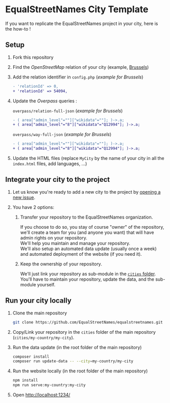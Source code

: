 # EqualStreetNames City Template

If you want to replicate the EqualStreetNames project in your city, here is the how-to !

## Setup

1. Fork this repository

1. Find the *OpenStreetMap* relation of your city (example, [Brussels](https://www.openstreetmap.org/relation/54094))

1. Add the relation identifier in `config.php` (*example for Brussels*)

    ```diff
    - 'relationId' => 0,
    + 'relationId' => 54094,
    ```

1. Update the *Overpass* queries :

    `overpass/relation-full-json` (*example for Brussels*)

    ```diff
    - ( area["admin_level"=""]["wikidata"=""]; )->.a;
    + ( area["admin_level"="8"]["wikidata"="Q12994"]; )->.a;
    ```

    `overpass/way-full-json` (*example for Brussels*)

    ```diff
    - ( area["admin_level"=""]["wikidata"=""]; )->.a;
    + ( area["admin_level"="8"]["wikidata"="Q12994"]; )->.a;
    ```

1. Update the HTML files (replace `MyCity` by the name of your city in all the `index.html` files, add languages, ...)

## Integrate your city to the project

1. Let us know you're ready to add a new city to the project by [opening a new issue](https://github.com/EqualStreetNames/equalstreetnames/issues).

1. You have 2 options:

    1. Transfer your repository to the EqualStreetNames organization.

       If you choose to do so, you stay of course "owner" of the repository, we'll create a team for you (and anyone you want) that will have admin rights on your repository.  
       We'll help you maintain and manage your repository.  
       We'll also setup an automated data update (usually once a week) and automated deployment of the website (if you need it).

    1. Keep the ownership of your repository.

       We'll just link your repository as sub-module in the [`cities` folder](https://github.com/EqualStreetNames/equalstreetnames/tree/master/cities).  
       You'll have to maintain your repository, update the data, and the sub-module yourself.

## Run your city locally

1. Clone the main repository

    ```bash
    git clone https://github.com/EqualStreetNames/equalstreetnames.git
    ```

1. Copy/Link your repository in the `cities` folder of the main repository (`cities/my-country/my-city`).

1. Run the data update (in the root folder of the main repository)

    ```bash
    composer install
    composer run update-data -- --city=my-country/my-city
    ```

1. Run the website locally (in the root folder of the main repository)

    ```bash
    npm install
    npm run serve:my-country:my-city
    ```

1. Open <http://localhost:1234/>
